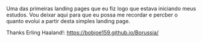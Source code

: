 Uma das primeiras landing pages que eu fiz logo que estava iniciando meus estudos.
Vou deixar aqui para que eu possa me recordar e percber o quanto evolui a partir desta simples landing page.

Thanks Erling Haaland!: https://bobjoe159.github.io/Borussia/
